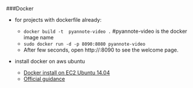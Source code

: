 ###Docker

- for projects with dockerfile already:
	- `docker build -t  pyannote-video .`  #pyannote-video is the docker image name
	- `sudo docker run -d -p 8090:8080 pyannote-video`
	- After few seconds, open http://<host>:8090 to see the welcome page.
		
		
		
- install docker on aws ubuntu 
	- [Docker install on EC2 Ubuntu 14.04](http://www.bogotobogo.com/DevOps/Docker/Docker_Install_On_EC2_Ubuntu.php)
	- [Official guidance](https://docs.docker.com/linux/step_one/)